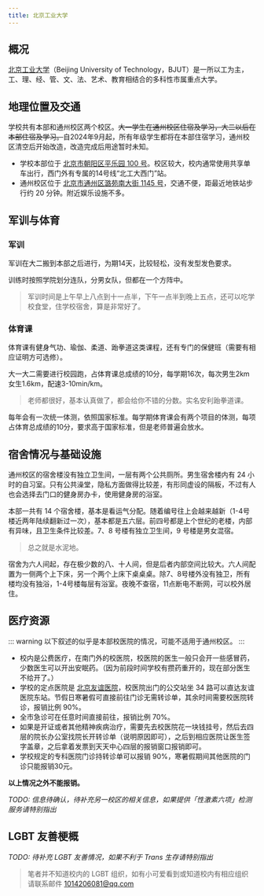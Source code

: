 ```yaml
---
title: 北京工业大学
---
```


## 概况

[北京工业大学](https://www.bjut.edu.cn)（Beijing University of Technology，BJUT）是一所以工为主，工、理、经、管、文、法、艺术、教育相结合的多科性市属重点大学。

## 地理位置及交通

学校共有本部和通州校区两个校区。~~大一学生在通州校区住宿及学习，大二以后在本部住宿及学习。~~自2024年9月起，所有年级学生都将在本部住宿学习，通州校区清空后开始改造，改造完成后用途暂时未知。

- 学校本部位于 [北京市朝阳区平乐园 100 号](https://amap.com/place/B000A7CYR4)。校区较大，校内通常使用共享单车出行，西门外有专属的14号线“北工大西门”站。
- 通州校区位于 [北京市通州区潞苑南大街 1145 号](https://amap.com/place/B000A7P0Q2)，交通不便，距最近地铁站步行约 20 分钟。附近娱乐设施不多。

## 军训与体育

### 军训

军训在大二搬到本部之后进行，为期14天，比较轻松，没有发型发色要求。

训练时按照学院划分连队，分男女队，但都在一个方阵中。

> 军训时间是上午早上八点到十一点半，下午一点半到晚上五点，还可以吃学校食堂，住学校宿舍，算是非常好了。

### 体育课

体育课有健身气功、瑜伽、柔道、跆拳道这类课程，还有专门的保健班（需要有相应证明方可选修）。

大一大二需要进行校园跑，占体育课总成绩的10分，每学期16次，每次男生2km女生1.6km，配速3-10min/km。

> 老师都很好，基本认真做了，都会给你不错的分数。实名安利跆拳道课。

每年会有一次统一体测，依照国家标准。每学期体育课会有两个项目的体测，每项占体育总成绩的10分，要求高于国家标准，但是老师普遍会放水。

## 宿舍情况与基础设施

通州校区的宿舍楼没有独立卫生间，一层有两个公共厕所。男生宿舍楼内有 24 小时的自习室。只有公共澡堂，隐私方面做得比较差，有形同虚设的隔板，不过有人也会选择去门口的健身房办卡，使用健身房的浴室。

本部一共有 14 个宿舍楼，基本是看运气分配。随着编号往上会越来越新（1-4号楼近两年陆续翻新过一次），基本都是五六层。前四号都是上个世纪的老楼，内部有异味，且卫生条件比较差。7、8 号楼有独立卫生间，9 号楼是男女混宿。

> 总之就是水泥地。

宿舍为六人间起，存在极少数的八、十人间，但是后者内部空间比较大。六人间配置为一侧两个上下床，另一个两个上床下桌桌桌。除7、8号楼外没有独卫，所有楼均没有独浴，1-4号楼每层有浴室。夜晚不查宿，11点断电不断网，可以校外居住。

## 医疗资源

::: warning
以下叙述的似乎是本部校医院的情况，可能不适用于通州校区。
:::

<!--这是在说哪个校区？本部校医院在学校最北侧，而通州校区附近没有 34 路公交-->

- 校内是公费医疗，在南门外的校医院，校医院的医生一般只会开一些感冒药，少数医生可以开出安眠药。（因为前段时间学校有攒药重开的，现在部分医生不给开了。）
- 学校的定点医院是 [北京友谊医院](https://amap.com/place/B000A11DA0)，校医院出门的公交站坐 34 路可以直达友谊医院东站。节假日寒暑假可直接前往门诊无需转诊单，其余时间需要校医院转诊，报销比例 90%。
- 全市急诊可在任意时间直接前往，报销比例 70%。
- 如果是开证或者其他精神疾病治疗，需要先去校医院花一块钱挂号，然后去四层的院长办公室找院长开转诊单（说明原因即可），之后到相应医院让医生签字盖章，之后拿着发票到天天中心四层的报销窗口报销即可。
- 学校规定的专科医院门诊持转诊单可以报销 90%，寒暑假期间其他医院的门诊只能报销30元。

**以上情况之外不能报销。**

_TODO: 信息待确认，待补充另一校区的相关信息，如果提供「性激素六项」检测服务请特别指出_

## LGBT 友善梗概

_TODO: 待补充 LGBT 友善情况，如果不利于 Trans 生存请特别指出_

> 笔者并不知道校内的 LGBT 组织，如有小可爱看到或知道校内有相应组织 请联系邮件 <1014206081@qq.com>
